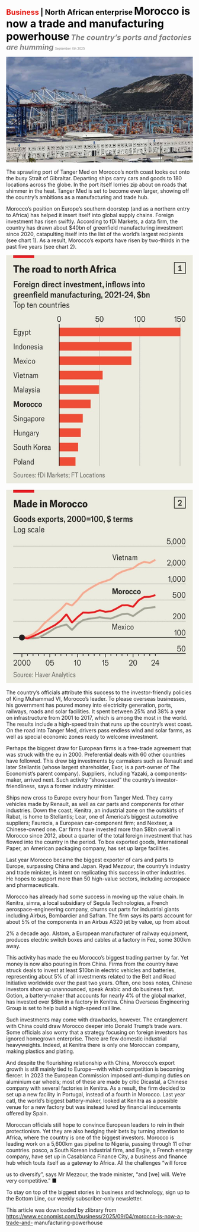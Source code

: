 <span style="color:#E3120B; font-size:14.9pt; font-weight:bold;">Business</span> <span style="color:#000000; font-size:14.9pt; font-weight:bold;">| North African enterprise</span>
<span style="color:#000000; font-size:21.0pt; font-weight:bold;">Morocco is now a trade and manufacturing powerhouse</span>
<span style="color:#808080; font-size:14.9pt; font-weight:bold; font-style:italic;">The country’s ports and factories are humming</span>
<span style="color:#808080; font-size:6.2pt;">September 4th 2025</span>

![](../images/054_Morocco_is_now_a_trade_and_manufacturing_powerhouse/p0219_img01.jpeg)

The sprawling port of Tanger Med on Morocco’s north coast looks out onto the busy Strait of Gibraltar. Departing ships carry cars and goods to 180 locations across the globe. In the port itself lorries zip about on roads that shimmer in the heat. Tanger Med is set to become even larger, showing off the country’s ambitions as a manufacturing and trade hub.

Morocco’s position on Europe’s southern doorstep (and as a northern entry to Africa) has helped it insert itself into global supply chains. Foreign investment has risen swiftly. According to fDi Markets, a data firm, the country has drawn about $40bn of greenfield manufacturing investment since 2020, catapulting itself into the list of the world’s largest recipients (see chart 1). As a result, Morocco’s exports have risen by two-thirds in the past five years (see chart 2).

![](../images/054_Morocco_is_now_a_trade_and_manufacturing_powerhouse/p0220_img01.jpeg)

![](../images/054_Morocco_is_now_a_trade_and_manufacturing_powerhouse/p0220_img02.jpeg)

The country’s officials attribute this success to the investor-friendly policies of King Muhammad VI, Morocco’s leader. To please overseas businesses, his government has poured money into electricity generation, ports, railways, roads and solar facilities. It spent between 25% and 38% a year on infrastructure from 2001 to 2017, which is among the most in the world. The results include a high-speed train that runs up the country’s west coast. On the road into Tanger Med, drivers pass endless wind and solar farms, as well as special economic zones ready to welcome investment.

Perhaps the biggest draw for European firms is a free-trade agreement that was struck with the eu in 2000. Preferential deals with 60 other countries have followed. This drew big investments by carmakers such as Renault and later Stellantis (whose largest shareholder, Exor, is a part-owner of The Economist’s parent company). Suppliers, including Yazaki, a components- maker, arrived next. Such activity “showcased” the country’s investor- friendliness, says a former industry minister.

Ships now cross to Europe every hour from Tanger Med. They carry vehicles made by Renault, as well as car parts and components for other industries. Down the coast, Kenitra, an industrial zone on the outskirts of Rabat, is home to Stellantis; Lear, one of America’s biggest automotive suppliers; Faurecia, a European car-component firm; and Nexteer, a Chinese-owned one. Car firms have invested more than $8bn overall in Morocco since 2012, about a quarter of the total foreign investment that has flowed into the country in the period. To box exported goods, International Paper, an American packaging company, has set up large facilities.

Last year Morocco became the biggest exporter of cars and parts to Europe, surpassing China and Japan. Ryad Mezzour, the country’s industry and trade minister, is intent on replicating this success in other industries. He hopes to support more than 50 high-value sectors, including aerospace and pharmaceuticals.

Morocco has already had some success in moving up the value chain. In Kenitra, simra, a local subsidiary of Segula Technologies, a French aerospace-engineering company, churns out parts for industrial giants including Airbus, Bombardier and Safran. The firm says its parts account for about 5% of the components in an Airbus A320 jet by value, up from about

2% a decade ago. Alstom, a European manufacturer of railway equipment, produces electric switch boxes and cables at a factory in Fez, some 300km away.

This activity has made the eu Morocco’s biggest trading partner by far. Yet money is now also pouring in from China. Firms from the country have struck deals to invest at least $10bn in electric vehicles and batteries, representing about 5% of all investments related to the Belt and Road Initiative worldwide over the past two years. Often, one boss notes, Chinese investors show up unannounced, speak Arabic and do business fast. Gotion, a battery-maker that accounts for nearly 4% of the global market, has invested over $6bn in a factory in Kenitra. China Overseas Engineering Group is set to help build a high-speed rail line.

Such investments may come with drawbacks, however. The entanglement with China could draw Morocco deeper into Donald Trump’s trade wars. Some officials also worry that a strategy focusing on foreign investors has ignored homegrown enterprise. There are few domestic industrial heavyweights. Indeed, at Kenitra there is only one Moroccan company, making plastics and plating.

And despite the flourishing relationship with China, Morocco’s export growth is still mainly tied to Europe—with which competition is becoming fiercer. In 2023 the European Commission imposed anti-dumping duties on aluminium car wheels; most of these are made by citic Dicastal, a Chinese company with several factories in Kenitra. As a result, the firm decided to set up a new facility in Portugal, instead of a fourth in Morocco. Last year catl, the world’s biggest battery-maker, looked at Kenitra as a possible venue for a new factory but was instead lured by financial inducements offered by Spain.

Moroccan officials still hope to convince European leaders to rein in their protectionism. Yet they are also hedging their bets by turning attention to Africa, where the country is one of the biggest investors. Morocco is leading work on a 5,600km gas pipeline to Nigeria, passing through 11 other countries. posco, a South Korean industrial firm, and Engie, a French energy company, have set up in Casablanca Finance City, a business and finance hub which touts itself as a gateway to Africa. All the challenges “will force

us to diversify”, says Mr Mezzour, the trade minister, “and [we] will. We’re very competitive.” ■

To stay on top of the biggest stories in business and technology, sign up to the Bottom Line, our weekly subscriber-only newsletter.

This article was downloaded by zlibrary from https://www.economist.com//business/2025/09/04/morocco-is-now-a-trade-and- manufacturing-powerhouse